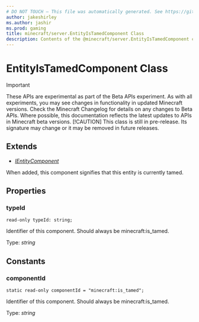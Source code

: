 ```yaml
---
# DO NOT TOUCH — This file was automatically generated. See https://github.com/mojang/minecraftapidocsgenerator to modify descriptions, examples, etc.
author: jakeshirley
ms.author: jashir
ms.prod: gaming
title: minecraft/server.EntityIsTamedComponent Class
description: Contents of the @minecraft/server.EntityIsTamedComponent class.
---
```

# EntityIsTamedComponent Class
>[!IMPORTANT]
>These APIs are experimental as part of the Beta APIs experiment. As with all experiments, you may see changes in functionality in updated Minecraft versions. Check the Minecraft Changelog for details on any changes to Beta APIs. Where possible, this documentation reflects the latest updates to APIs in Minecraft beta versions.
> [!CAUTION]
> This class is still in pre-release.  Its signature may change or it may be removed in future releases.

## Extends
- [*IEntityComponent*](IEntityComponent.md)

When added, this component signifies that this entity is currently tamed.

## Properties

### **typeId**
`read-only typeId: string;`

Identifier of this component. Should always be minecraft:is_tamed.

Type: *string*

## Constants

### **componentId**
`static read-only componentId = "minecraft:is_tamed";`

Identifier of this component. Should always be minecraft:is_tamed.

Type: *string*
